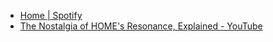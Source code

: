 - [Home | Spotify](https://open.spotify.com/artist/591B30rR0fT2JeE9zXPPwu?si=4yxdmyx8TCWUww5NRROlQA)
- [The Nostalgia of HOME's Resonance, Explained - YouTube](https://www.youtube.com/watch?v=OwgLAZ3AtaI)